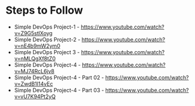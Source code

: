 # Steps to Follow

* Simple DevOps Project-1 - https://www.youtube.com/watch?v=Z9G5stlXoyg
* Simple DevOps Project-2 - https://www.youtube.com/watch?v=nE4b9mW2ym0 
* Simple DevOps Project 3 - https://www.youtube.com/watch?v=nMLQgXf8tZ0 
* Simple DevOps Project-4 - https://www.youtube.com/watch?v=MJ74RcL6jv8 
* Simple DevOps Project-4 - Part 02 - https://www.youtube.com/watch?v=ZwdB1I14vEc 
* Simple DevOps Project-4 - Part 03 - https://www.youtube.com/watch?v=vU7K94Pt2yQ 
